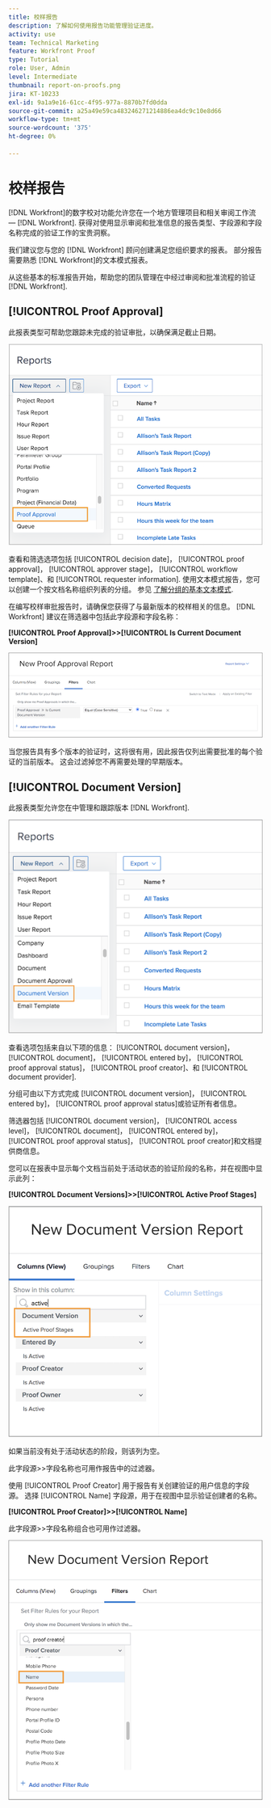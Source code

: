 ```yaml
---
title: 校样报告
description: 了解如何使用报告功能管理验证进度。
activity: use
team: Technical Marketing
feature: Workfront Proof
type: Tutorial
role: User, Admin
level: Intermediate
thumbnail: report-on-proofs.png
jira: KT-10233
exl-id: 9a1a9e16-61cc-4f95-977a-8870b7fd0dda
source-git-commit: a25a49e59ca483246271214886ea4dc9c10e8d66
workflow-type: tm+mt
source-wordcount: '375'
ht-degree: 0%

---
```


# 校样报告

[!DNL Workfront]的数字校对功能允许您在一个地方管理项目和相关审阅工作流 —  [!DNL Workfront]. 获得对使用显示审阅和批准信息的报告类型、字段源和字段名称完成的验证工作的宝贵洞察。

我们建议您与您的 [!DNL Workfront] 顾问创建满足您组织要求的报表。 部分报告需要熟悉 [!DNL Workfront]的文本模式报表。

从这些基本的标准报告开始，帮助您的团队管理在中经过审阅和批准流程的验证 [!DNL Workfront].

## [!UICONTROL Proof Approval]

此报表类型可帮助您跟踪未完成的验证审批，以确保满足截止日期。

![选择 [!UICONTROL Proof Approval] 从 [!UICONTROL New Report] 下拉菜单](assets/proof-system-setups-proof-approval-report.png)

查看和筛选选项包括 [!UICONTROL decision date]， [!UICONTROL proof approval]， [!UICONTROL approver stage]， [!UICONTROL workflow template]、和 [!UICONTROL requester information]. 使用文本模式报告，您可以创建一个按文档名称组织列表的分组。 参见 [了解分组的基本文本模式](https://experienceleague.adobe.com/docs/workfront-learn/tutorials-workfront/reporting/intermediate-reporting/basic-text-mode-for-groupings.html?lang=en).

在编写校样审批报告时，请确保您获得了与最新版本的校样相关的信息。 [!DNL Workfront] 建议在筛选器中包括此字段源和字段名称：

**[!UICONTROL Proof Approval]>>[!UICONTROL Is Current Document Version]**

![Report Builder中的“筛选器”选项卡](assets/proof-system-setups-proof-approval-report-is-current-version.png)

当您报告具有多个版本的验证时，这将很有用，因此报告仅列出需要批准的每个验证的当前版本。 这会过滤掉您不再需要处理的早期版本。

## [!UICONTROL Document Version]

此报表类型允许您在中管理和跟踪版本 [!DNL Workfront].

![选择 [!UICONTROL Document Version] 从 [!UICONTROL New Report] 下拉菜单](assets/proof-system-setups-document-version-report.png)

查看选项包括来自以下项的信息： [!UICONTROL document version]， [!UICONTROL document]， [!UICONTROL entered by]， [!UICONTROL proof approval status]， [!UICONTROL proof creator]、和 [!UICONTROL document provider].

分组可由以下方式完成 [!UICONTROL document version]， [!UICONTROL entered by]， [!UICONTROL proof approval status]或验证所有者信息。

筛选器包括 [!UICONTROL document version]， [!UICONTROL access level]， [!UICONTROL document]， [!UICONTROL entered by]， [!UICONTROL proof approval status]， [!UICONTROL proof creator]和文档提供商信息。

您可以在报表中显示每个文档当前处于活动状态的验证阶段的名称，并在视图中显示此列：

**[!UICONTROL Document Versions]>>[!UICONTROL Active Proof Stages]**

![Report Builder中的“筛选器”选项卡](assets/proof-system-setups-active-proof-stages.png)

如果当前没有处于活动状态的阶段，则该列为空。

此字段源>>字段名称也可用作报告中的过滤器。

使用 [!UICONTROL Proof Creator] 用于报告有关创建验证的用户信息的字段源。 选择 [!UICONTROL Name] 字段源，用于在视图中显示验证创建者的名称。

**[!UICONTROL Proof Creator]>>[!UICONTROL Name]**

此字段源>>字段名称组合也可用作过滤器。

![Report Builder中的“筛选器”选项卡](assets/proof-system-setups-proof-creator-name.png)

<!--
Learn More Icon
Learn how to create reports in [!DNL Workfront] with the Report Creation class.
Access to proofing functionality
-->
